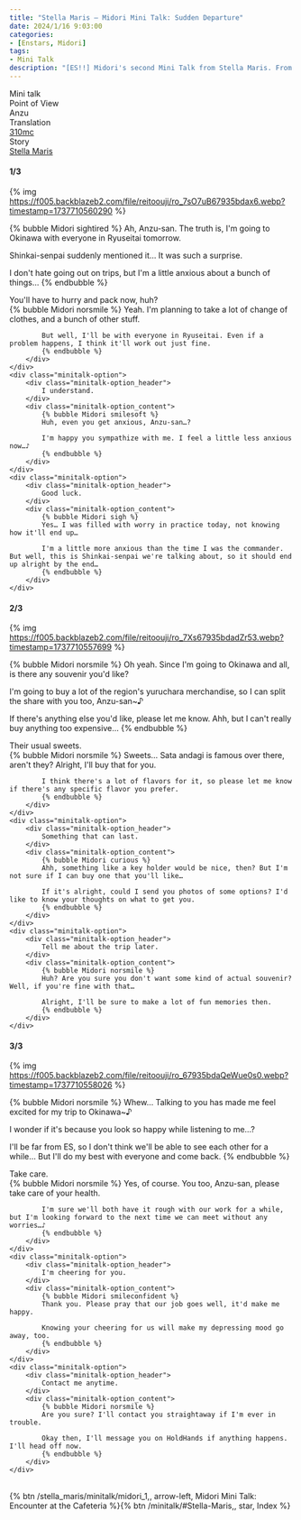 ```yaml
---
title: "Stella Maris – Midori Mini Talk: Sudden Departure"
date: 2024/1/16 9:03:00
categories:
- [Enstars, Midori]
tags:
- Mini Talk
description: "[ES!!] Midori's second Mini Talk from Stella Maris. From Anzu's POV."
---
```

<div class="three-wrapper" style="--storyColor:#5ac189;--storyColor-rgb:90,193,137;--storyColor-h:147.4;--storyColor-s:45.4%;--storyColor-l:55.5%;">
    <div class="info-area">
        <div class="info">
            <div class="info-item characters">
                <div class="label">
                    Mini talk
                </div>
                <div class="value">
								<a href="/categories/Enstars/Midori" character="Midori"></a>
                </div>
            </div>
            <div class="info-item one">
                <div class="label">
                    Point of View
                </div>
                <div class="value">
                    Anzu
                </div>
            </div>
            <div class="info-item two">
                <div class="label">
                    Translation
                </div>
                <div class="value">
                    <a href="/about">310mc</a>
                </div>
            </div>
            <div class="info-item three">
                <div class="label">
                   Story
                </div>
                <div class="value">
                    <a href="/stella_maris">Stella Maris</a>
                </div>
            </div>
        </div>
    </div>
</div>

<!-- more -->

#### <div mt="rare"></div> 1/3

{% img https://f005.backblazeb2.com/file/reitoouji/ro_7sO7uB67935bdax6.webp?timestamp=1737710560290 %}

{% bubble Midori sightired %}
Ah, Anzu-san. The truth is, I'm going to Okinawa with everyone in Ryuseitai tomorrow.

Shinkai-senpai suddenly mentioned it… It was such a surprise.

I don't hate going out on trips, but I'm a little anxious about a bunch of things…
{% endbubble %}

<div class="minitalk" character="Anzu">
    <div class="minitalk-option">
        <div class="minitalk-option_header">
            You'll have to hurry and pack now, huh?
        </div>
        <div class="minitalk-option_content">
            {% bubble Midori norsmile %}
            Yeah. I'm planning to take a lot of change of clothes, and a bunch of other stuff.

            But well, I'll be with everyone in Ryuseitai. Even if a problem happens, I think it'll work out just fine.
			{% endbubble %}
        </div>
    </div>
    <div class="minitalk-option">
        <div class="minitalk-option_header">
            I understand.
        </div>
        <div class="minitalk-option_content">
            {% bubble Midori smilesoft %}
            Huh, even you get anxious, Anzu-san…?

            I'm happy you sympathize with me. I feel a little less anxious now…♪
			{% endbubble %}
        </div>
    </div>
    <div class="minitalk-option">
        <div class="minitalk-option_header">
            Good luck.
        </div>
        <div class="minitalk-option_content">
            {% bubble Midori sigh %}
            Yes… I was filled with worry in practice today, not knowing how it'll end up…

            I'm a little more anxious than the time I was the commander. But well, this is Shinkai-senpai we're talking about, so it should end up alright by the end…
			{% endbubble %}
        </div>
    </div>
</div>

#### <div mt="rare"></div> 2/3

{% img https://f005.backblazeb2.com/file/reitoouji/ro_7Xs67935bdadZr53.webp?timestamp=1737710557699 %}

{% bubble Midori norsmile %}
Oh yeah. Since I'm going to Okinawa and all, is there any souvenir you'd like?

I'm going to buy a lot of the region's yuruchara merchandise, so I can split the share with you too, Anzu-san~♪

If there's anything else you'd like, please let me know. Ahh, but I can't really buy anything too expensive…
{% endbubble %}

<div class="minitalk" character="Anzu">
    <div class="minitalk-option">
        <div class="minitalk-option_header">
            Their usual sweets.
        </div>
        <div class="minitalk-option_content">
            {% bubble Midori norsmile %}
            Sweets… Sata andagi is famous over there, aren't they? Alright, I'll buy that for you.

            I think there's a lot of flavors for it, so please let me know if there's any specific flavor you prefer.
			{% endbubble %}
        </div>
    </div>
    <div class="minitalk-option">
        <div class="minitalk-option_header">
            Something that can last.
        </div>
        <div class="minitalk-option_content">
            {% bubble Midori curious %}
            Ahh, something like a key holder would be nice, then? But I'm not sure if I can buy one that you'll like…

            If it's alright, could I send you photos of some options? I'd like to know your thoughts on what to get you.
			{% endbubble %}
        </div>
    </div>
    <div class="minitalk-option">
        <div class="minitalk-option_header">
            Tell me about the trip later.
        </div>
        <div class="minitalk-option_content">
            {% bubble Midori norsmile %}
            Huh? Are you sure you don't want some kind of actual souvenir? Well, if you're fine with that…

            Alright, I'll be sure to make a lot of fun memories then.
			{% endbubble %}
        </div>
    </div>
</div>

#### <div mt="rare"></div> 3/3

{% img https://f005.backblazeb2.com/file/reitoouji/ro_67935bdaQeWue0s0.webp?timestamp=1737710558026 %}

{% bubble Midori norsmile %}
Whew… Talking to you has made me feel excited for my trip to Okinawa~♪

I wonder if it's because you look so happy while listening to me…?

I'll be far from ES, so I don't think we'll be able to see each other for a while… But I'll do my best with everyone and come back.
{% endbubble %}

<div class="minitalk" character="Anzu">
    <div class="minitalk-option">
        <div class="minitalk-option_header">
          Take care.
        </div>
        <div class="minitalk-option_content">
            {% bubble Midori norsmile %}
            Yes, of course. You too, Anzu-san, please take care of your health.

            I'm sure we'll both have it rough with our work for a while, but I'm looking forward to the next time we can meet without any worries…♪
			{% endbubble %}
        </div>
    </div>
    <div class="minitalk-option">
        <div class="minitalk-option_header">
            I'm cheering for you.
        </div>
        <div class="minitalk-option_content">
            {% bubble Midori smileconfident %}
            Thank you. Please pray that our job goes well, it'd make me happy.

            Knowing your cheering for us will make my depressing mood go away, too.
			{% endbubble %}
        </div>
    </div>
    <div class="minitalk-option">
        <div class="minitalk-option_header">
            Contact me anytime.
        </div>
        <div class="minitalk-option_content">
            {% bubble Midori norsmile %}
            Are you sure? I'll contact you straightaway if I'm ever in trouble.

            Okay then, I'll message you on HoldHands if anything happens. I'll head off now.
			{% endbubble %}
        </div>
    </div>
</div>
<br>
<div toc>{% btn /stella_maris/minitalk/midori_1,, arrow-left, Midori Mini Talk: Encounter at the Cafeteria %}{% btn /minitalk/#Stella-Maris,, star, Index %}</div>

